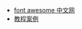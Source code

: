 
- [font awesome 中文网](http://www.fontawesome.com.cn/)
- [教程案例](http://www.fontawesome.com.cn/examples/#navigation-main)
